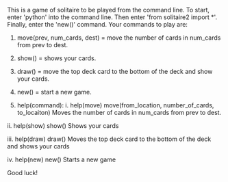 This is a game of solitaire to be played from the command line. To start, enter 'python' into the command line. Then enter 'from solitaire2 import *'. Finally, enter the 'new()' command. Your commands to play are:

1. move(prev, num_cards, dest) = move the number of cards in num_cards from prev to dest.

2. show() = shows your cards.

3. draw() = move the top deck card to the bottom of the deck and show your cards.

4. new() = start a new game.

5. help(command):
  i. help(move)
    move(from_location, number_of_cards, to_locaiton)
      Moves the number of cards in num_cards from prev to dest.
  
  ii. help(show)
    show()
      Shows your cards

  iii. help(draw)
    draw()
      Moves the top deck card to the bottom of the deck and shows your cards

  iv. help(new)
    new()
      Starts a new game 

Good luck!

